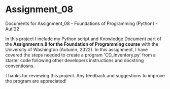 # Assignment_08
Documents for Assignment_08 - Foundations of Programming (Python) - Aut'22

In this project I include my Python script and Knowledge Document part of the <b>Assignment n.8 for the Foundation of Programming course</b> with the University of Washington (Autumn, 2022). In this assignment, I have covered the steps needed to create a program 'CD_Inventory.py' from a starter code following other developers instructions and docstring conventiosns.

Thanks for reviewing this project. Any feedback and suggestions to improve the program are appreciated!
